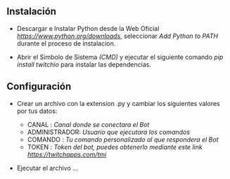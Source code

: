 ## Instalación

- Descargar e Instalar Python desde la Web Oficial *https://www.python.org/downloads*,
seleccionar *Add Python to PATH* durante el proceso de instalacion.

- Abrir el Simbolo de Sistema *(CMD)* y ejecutar el siguiente comando *pip install twitchio* para instalar las dependencias.

## Configuración

- Crear un archivo con la extension .py y cambiar los siguientes valores por tus datos:
    - CANAL : *Canal donde se conectara el Bot*
    - ADMINISTRADOR: *Usuario que ejecutara los comandos*
    - COMANDO : *Tu comando personalizado al que respondera el Bot*
    - TOKEN : *Token del bot, puedes obtenerlo mediante este link https://twitchapps.com/tmi*
    
- Ejecutar el archivo ...
